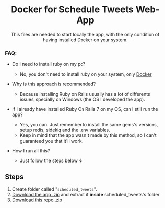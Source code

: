 <h1 align="center">Docker for Schedule Tweets Web-App</h1>

<p align="center">This files are needed to start locally the app, with the only condition of having installed Docker on your system.</p>

<h3>FAQ:</h3>

* Do I need to install ruby on my pc?
  * No, you don't need to install ruby on your system, only [Docker](https://www.docker.com/)
  
* Why is this approach is recommended?
  * Because installing Ruby on Rails usually has a lot of differents issues, specially on Windows (the OS I developed the app).

* If I already have installed Ruby On Rails 7 on my OS, can I still run the app?
  * Yes, you can. Just remember to install the same gems's versions, setup redis, sidekiq and the .env variables.
  * Keep in mind that the app wasn't made by this method, so I can't guaranteed you that it'll work.

* How I run all this?
  * Just follow the steps below ↓

<h2>Steps</h2>

1. Create folder called "`scheduled_tweets`".
2. [Download the app .zip](https://github.com/EmanuelRodriguezBedeman/Rails---Scheduled-Tweets/archive/refs/heads/main.zip) and extract it **inside** scheduled_tweets's folder
3. [Download this repo .zip](https://github.com/EmanuelRodriguezBedeman/Docker-ScheduleTweets/archive/refs/heads/main.zip]) 
